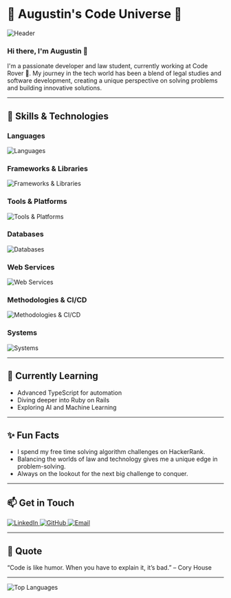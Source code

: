 # 🌟 Augustin's Code Universe 🌟

![Header](https://your-header-image-url.com)

### Hi there, I'm Augustin 👋

I'm a passionate developer and law student, currently working at Code Rover 🚀. My journey in the tech world has been a blend of legal studies and software development, creating a unique perspective on solving problems and building innovative solutions.

---

## 🚀 Skills & Technologies

### Languages
<div align="start">
  <img src="https://skillicons.dev/icons?i=javascript,typescript,java,php,html,css,sql,java,ruby,bash" alt="Languages" />
</div>

### Frameworks & Libraries
<div align="start">
  <img src="https://skillicons.dev/icons?i=react,reactnative,nextjs,nestjs,spring,vue,symfony,laravel,elasticsearch" alt="Frameworks & Libraries" />
</div>

### Tools & Platforms
<div align="start">
  <img src="https://skillicons.dev/icons?i=nodejs,docker,git,github,yarn,rubymine,phpstorm,vscode,postman,intellijidea" alt="Tools & Platforms" />
</div>

### Databases
<div align="start">
  <img src="https://skillicons.dev/icons?i=oracle,mysql,postgres,mongodb" alt="Databases" />
</div>

### Web Services
<div align="start">
  <img src="https://skillicons.dev/icons?i=rest,graphql,soap" alt="Web Services" />
</div>

### Methodologies & CI/CD
<div align="start">
  <img src="https://skillicons.dev/icons?i=agile,jenkins" alt="Methodologies & CI/CD" />
</div>

### Systems
<div align="start">
  <img src="https://skillicons.dev/icons?i=linux,windows" alt="Systems" />
</div>

---

## 🌱 Currently Learning

- Advanced TypeScript for automation
- Diving deeper into Ruby on Rails
- Exploring AI and Machine Learning

---

## ✨ Fun Facts

- I spend my free time solving algorithm challenges on HackerRank.
- Balancing the worlds of law and technology gives me a unique edge in problem-solving.
- Always on the lookout for the next big challenge to conquer.

---

## 📫 Get in Touch

<div align="start">
  <a href="https://www.linkedin.com/in/jean-jacques-augustin">
    <img src="https://img.shields.io/badge/LinkedIn-%230077B5.svg?&style=for-the-badge&logo=linkedin&logoColor=white" alt="LinkedIn"/>
  </a>
  <a href="https://github.com/Jean-Jacques-Augustin">
    <img src="https://img.shields.io/badge/GitHub-%2312100E.svg?&style=for-the-badge&logo=github&logoColor=white" alt="GitHub"/>
  </a>
  <a href="mailto:rjja@outlook.fr">
    <img src="https://img.shields.io/badge/Email-%23D14836.svg?&style=for-the-badge&logo=gmail&logoColor=white" alt="Email"/>
  </a>
</div>

---

## 💬 Quote

“Code is like humor. When you have to explain it, it’s bad.” – Cory House

---

<div align="start">
  <img src="https://github-readme-stats.vercel.app/api/top-langs/?username=Jean-Jacques-Augustin&layout=compact&theme=radical" alt="Top Languages"/>
</div>

